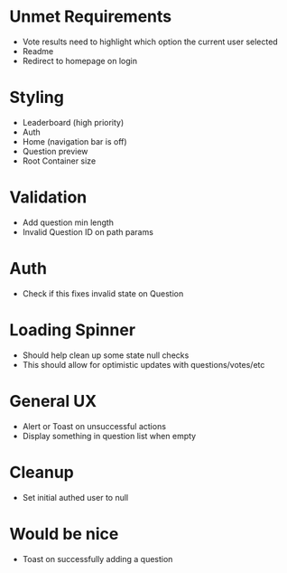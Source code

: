 # Unmet Requirements
- Vote results need to highlight which option the current user selected
- Readme
- Redirect to homepage on login

# Styling
- Leaderboard (high priority)
- Auth
- Home (navigation bar is off)
- Question preview
- Root Container size

# Validation
- Add question min length
- Invalid Question ID on path params

# Auth
- Check if this fixes invalid state on Question

# Loading Spinner
- Should help clean up some state null checks
- This should allow for optimistic updates with questions/votes/etc
 
 # General UX
 - Alert or Toast on unsuccessful actions
 - Display something in question list when empty
 
# Cleanup
- Set initial authed user to null

# Would be nice
- Toast on successfully adding a question
